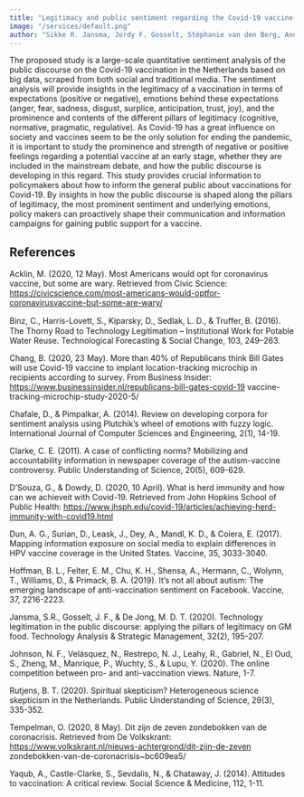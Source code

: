 ```yaml
---
title: "Legitimacy and public sentiment regarding the Covid-19 vaccine(s)"
image: "/services/default.png"
author: "Sikke R. Jansma, Jordy F. Gosselt, Stéphanie van den Berg, Anna Machens and Robert Muster"
---
```


The proposed study is a large-scale quantitative sentiment analysis of the public discourse on the Covid-19 vaccination in the Netherlands based on big data, scraped from both social and traditional media. The sentiment analysis will provide insights in the legitimacy of a vaccination in terms of expectations (positive or negative), emotions behind these expectations (anger, fear, sadness, disgust, surplice, anticipation, trust, joy), and the prominence and contents of the different pillars of legitimacy (cognitive, normative, pragmatic, regulative).
As Covid-19 has a great influence on society and vaccines seem to be the only solution for ending the pandemic, it is important to study the prominence and strength of negative or positive feelings regarding a potential vaccine at an early stage, whether they are included in the mainstream debate, and how the public discourse is developing in this regard. This study provides crucial information to policymakers about how to inform the general public about vaccinations for Covid-19. By insights in how the public discourse is shaped along the pillars of legitimacy, the most prominent sentiment and underlying emotions, policy makers can proactively shape their communication and information campaigns for gaining public support for a vaccine.

## References

Acklin, M. (2020, 12 May). Most Americans would opt for coronavirus vaccine, but some are wary. Retrieved from Civic Science: https://civicscience.com/most-americans-would-optfor-coronavirusvaccine-but-some-are-wary/

Binz, C., Harris-Lovett, S., Kiparsky, D., Sedlak, L. D., & Truﬀer, B. (2016). The Thorny Road to Technology Legitimation – Institutional Work for Potable Water Reuse. Technological Forecasting & Social Change, 103, 249–263.

Chang, B. (2020, 23 May). More than 40% of Republicans think Bill Gates will use Covid-19 vaccine to implant location-tracking microchip in recipients according to survey. From Business Insider: https://www.businessinsider.nl/republicans-bill-gates-covid-19 vaccine-tracking-microchip-study-2020-5/

Chafale, D., & Pimpalkar, A. (2014). Review on developing corpora for sentiment analysis using Plutchik’s wheel of emotions with fuzzy logic. International Journal of Computer Sciences and Engineering, 2(1), 14-19.

Clarke, C. E. (2011). A case of conflicting norms? Mobilizing and accountability information in newspaper coverage of the autism-vaccine controversy. Public Understanding of Science, 20(5), 609-629.

D’Souza, G., & Dowdy, D. (2020, 10 April). What is herd immunity and how can we achieveit with Covid-19. Retrieved from John Hopkins School of Public Health: https://www.jhsph.edu/covid-19/articles/achieving-herd-immunity-with-covid19.html

Dun, A. G., Surian, D., Leask, J., Dey, A., Mandl, K. D., & Coiera, E. (2017). Mapping information exposure on social media to explain differences in HPV vaccine coverage in the United States. Vaccine, 35, 3033-3040.

Hoffman, B. L., Felter, E. M., Chu, K. H., Shensa, A., Hermann, C., Wolynn, T., Williams, D., & Primack, B. A. (2019). It’s not all about autism: The emerging landscape of anti-vaccination sentiment on Facebook. Vaccine, 37, 2216-2223.

Jansma, S.R., Gosselt, J. F., & De Jong, M. D. T. (2020). Technology legitimation in the public discourse: applying the pillars of legitimacy on GM food. Technology Analysis & Strategic Management, 32(2), 195-207.

Johnson, N. F., Velásquez, N., Restrepo, N. J., Leahy, R., Gabriel, N., El Oud, S., Zheng, M., Manrique, P., Wuchty, S., & Lupu, Y. (2020). The online competition between pro- and anti-vaccination views. Nature, 1-7.

Rutjens, B. T. (2020). Spiritual skepticism? Heterogeneous science skepticism in the Netherlands. Public Understanding of Science, 29(3), 335-352.

Tempelman, O. (2020, 8 May). Dit zijn de zeven zondebokken van de coronacrisis. Retrieved from De Volkskrant: https://www.volkskrant.nl/nieuws-achtergrond/dit-zijn-de-zeven zondebokken-van-de-coronacrisis~bc609ea5/

Yaqub, A., Castle-Clarke, S., Sevdalis, N., & Chataway, J. (2014). Attitudes to vaccination: A critical review. Social Science & Medicine, 112, 1-11.
